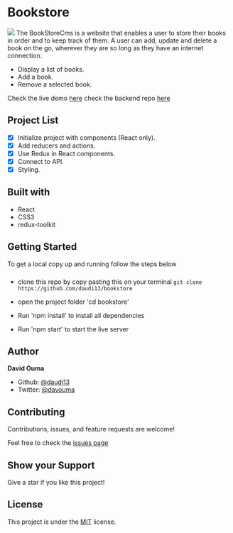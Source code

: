 # Bookstore

![](./public/images/Screenshot%20.png)
The BookStoreCms is a website that enables a user to store their books in order and to keep track of them. A user can add, update and delete a book on the go, wherever they are so long as they have an internet connection.

- Display a list of books.
- Add a book.
- Remove a selected book.

Check the live demo [here](https://bookstorecms.vercel.app/)
check the backend repo [here](https://github.com/daudi13/bookstoreAuthApi)

## Project List

- [x] Initialize project with components (React only).
- [x] Add reducers and actions.
- [x] Use Redux in React components.
- [x] Connect to API.
- [x] Styling.

## Built with
- React
- CSS3
- redux-toolkit

## Getting Started
To get a local copy up and running follow the steps below

### 
- clone this repo by copy pasting this on your terminal ``git clone https://github.com/daudi13/bookstore``

- open the project folder 'cd bookstore'
- Run 'npm install' to install all dependencies
- Run 'npm start' to start the live server

## Author
**David Ouma**
- Github: [@daudi13](https://github.com/daudi13/)
- Twitter: [@davouma](https://github.com/daudi13/)

## Contributing
Contributions, issues, and feature requests are welcome!

Feel free to check the [issues page](https://github.com/daudi13/math-magician/issues)

## Show your Support
Give a star if you like this project!


## License
This project is under the [MIT](./LICENSE) license.